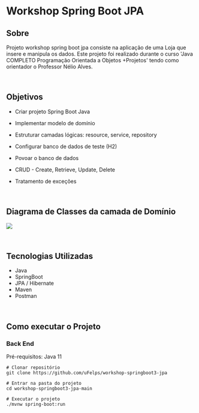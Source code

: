 # Workshop Spring Boot JPA

## Sobre
Projeto workshop spring boot jpa consiste na aplicação de uma Loja que insere e manipula os dados. Este projeto foi realizado durante o curso 'Java COMPLETO Programação Orientada a Objetos +Projetos' tendo como orientador o Professor Nélio Alves.

&nbsp;
## Objetivos
* Criar projeto Spring Boot Java

* Implementar modelo de domínio

* Estruturar camadas lógicas: resource, service, repository

* Configurar banco de dados de teste (H2)

* Povoar o banco de dados

* CRUD - Create, Retrieve, Update, Delete

* Tratamento de exceções

&nbsp;
## Diagrama de Classes da camada de Domínio
![](https://user-images.githubusercontent.com/104165201/196507607-2645a89e-e908-4565-ba2a-a163e6c98799.png)

&nbsp;
## Tecnologias Utilizadas
* Java
* SpringBoot
* JPA / Hibernate
* Maven 
* Postman

&nbsp;
## Como executar o Projeto
### Back End
Pré-requisitos: Java 11
&nbsp;

```
# Clonar repositório
git clone https://github.com/uFelps/workshop-springboot3-jpa

# Entrar na pasta do projeto
cd workshop-springboot3-jpa-main

# Executar o projeto
./mvnw spring-boot:run
```
